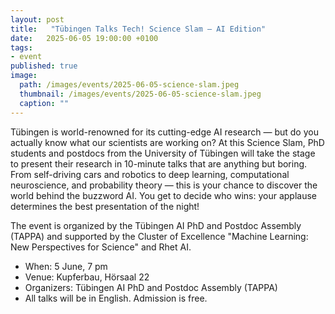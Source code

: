 ```yaml
---
layout: post
title:   "Tübingen Talks Tech! Science Slam – AI Edition"
date:   2025-06-05 19:00:00 +0100
tags:
- event
published: true
image:
  path: /images/events/2025-06-05-science-slam.jpeg
  thumbnail: /images/events/2025-06-05-science-slam.jpeg
  caption: ""
---
```


Tübingen is world-renowned for its cutting-edge AI research — but do you actually know what our scientists are working on?
At this Science Slam, PhD students and postdocs from the University of Tübingen will take the stage to present their research in 10-minute talks that are anything but boring. From self-driving cars and robotics to deep learning, computational neuroscience, and probability theory — this is your chance to discover the world behind the buzzword AI. You get to decide who wins: your applause determines the best presentation of the night!

The event is organized by the Tübingen AI PhD and Postdoc Assembly (TAPPA) and supported by the Cluster of Excellence "Machine Learning: New Perspectives for Science" and Rhet AI.

- When:  5 June, 7 pm
- Venue: Kupferbau, Hörsaal 22
- Organizers: Tübingen AI PhD and Postdoc Assembly (TAPPA)
- All talks will be in English. Admission is free.
